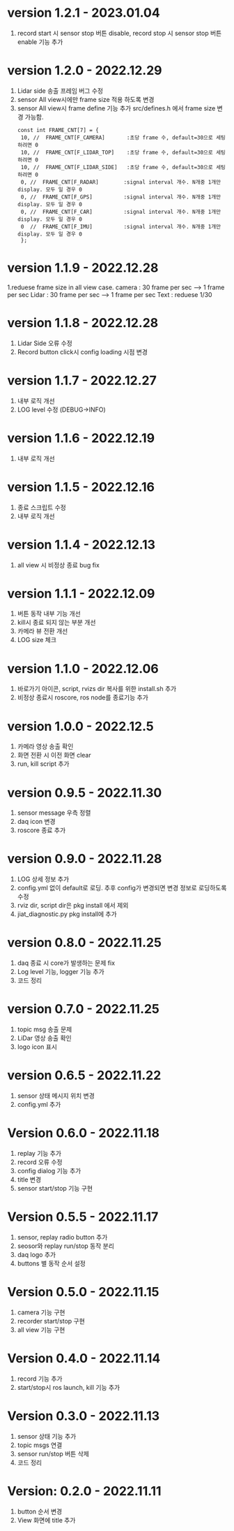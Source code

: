 # version 1.2.1 - 2023.01.04
1. record start 시 sensor stop 버튼 disable,
   record stop 시  sensor stop 버튼 enable 기능 추가

# version 1.2.0 - 2022.12.29
1. Lidar side 송출 프레임 버그 수정
2. sensor All view시에만 frame size 적용 하도록 변경
3. sensor All view시 frame define 기능 추가
   src/defines.h 에서 frame size 변경 가능함.
   ```
   const int FRAME_CNT[7] = {
    10, //  FRAME_CNT[F_CAMERA]       :초당 frame 수, default=30으로 세팅하려면 0
    10, //  FRAME_CNT[F_LIDAR_TOP]    :초당 frame 수, default=30으로 세팅하려면 0
    10, //  FRAME_CNT[F_LIDAR_SIDE]   :초당 frame 수, default=30으로 세팅하려면 0
    0, //  FRAME_CNT[F_RADAR]        :signal interval 개수. N개중 1개만 display. 모두 일 경우 0
    0, //  FRAME_CNT[F_GPS]          :signal interval 개수. N개중 1개만 display. 모두 일 경우 0
    0, //  FRAME_CNT[F_CAR]          :signal interval 개수. N개중 1개만 display. 모두 일 경우 0
    0  //  FRAME_CNT[F_IMU]          :signal interval 개수. N개중 1개만 display. 모두 일 경우 0
    };
   ```

# version 1.1.9 - 2022.12.28
1.reduese frame size in all view case. 
   camera : 30 frame per sec --> 1 frame per sec
   Lidar  : 30 frame per sec --> 1 frame per sec
   Text   : reduese 1/30

# version 1.1.8 - 2022.12.28
1. Lidar Side 오류 수정
2. Record button click시 config loading 시점 변경

# version 1.1.7 - 2022.12.27
1. 내부 로직 개선
2. LOG level 수정 (DEBUG->INFO)

# version 1.1.6 - 2022.12.19
1. 내부 로직 개선

# version 1.1.5 - 2022.12.16
1. 종료 스크립트 수정
2. 내부 로직 개선

# version 1.1.4 - 2022.12.13
1. all view 시 비정상 종료 bug fix

# version 1.1.1 - 2022.12.09
1. 버튼 동작 내부 기능 개선
2. kill시 종료 되지 않는 부분 개선
3. 카메라 뷰 전환 개선
4. LOG size 체크

# version 1.1.0 - 2022.12.06
1. 바로가기 아이콘, script, rvizs dir 복사를 위한 install.sh 추가
2. 비정상 종료시 roscore, ros node를 종료기능 추가

# version 1.0.0 - 2022.12.5
1. 카메라 영상 송출 확인
2. 화면 전환 시 이전 화면 clear
3. run, kill script 추가

# version 0.9.5 - 2022.11.30
1. sensor message 우측 정렬
2. daq icon 변경
3. roscore 종료 추가

# version 0.9.0 - 2022.11.28
1. LOG 상세 정보 추가
2. config.yml 없이 default로 로딩. 추후 config가 변경되면 변경 정보로 로딩하도록 수정
3. rviz dir, script dir은 pkg install 에서 제외
4. jiat_diagnostic.py pkg install에 추가

# version 0.8.0 - 2022.11.25
1. daq 종료 시 core가 발생하는 문제 fix
2. Log level 기능,  logger 기능 추가
3. 코드 정리

# version 0.7.0 - 2022.11.25
1. topic msg 송출 문제 
2. LiDar 영상 송출 확인
3. logo icon 표시

# version 0.6.5 - 2022.11.22
1. sensor 상태 메시지 위치 변경
2. config.yml 추가

# Version 0.6.0 - 2022.11.18
1. replay 기능 추가
2. record 오류 수정
3. config dialog 기능 추가
4. title 변경
5. sensor start/stop 기능 구현

# Version 0.5.5 - 2022.11.17
1. sensor, replay radio button 추가
2. seosor와 replay run/stop 동작 분리
3. daq logo 추가
4. buttons 별 동작 순서 설정

# Version 0.5.0 - 2022.11.15
1. camera 기능 구현
2. recorder start/stop 구현
3. all view 기능 구현


# Version 0.4.0 - 2022.11.14
1. record 기능 추가
2. start/stop시 ros launch, kill 기능 추가


# Version 0.3.0 - 2022.11.13
1. sensor 상태 기능 추가
2. topic msgs 연결
3. sensor run/stop 버튼 삭제
4. 코드 정리

# Version: 0.2.0 - 2022.11.11
1. button 순서 변경
2. View 화면에 title 추가
